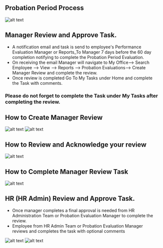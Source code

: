 Probation Period Process
-----
![alt text](../../images/perf-eval/probation-period-evaluation-process.png "Probation Period Evaluation")

Manager Review and Approve Task.
-----

 - A notification email and task is send to employee's Performance Evaluation Manager or Reports_To Manager 7 days before the 60 day completion notifying to complete the Probation Period Evaluation.
 - On receiving the email Manager will navigate to My Office--> Search Employee --> View --> Reports --> Probation Evaluations--> Create Manager Review and complete the review.
 - Once review is completed Go To My Tasks under Home and complete the Task with comments.

### Please do not forget to complete the Task under My Tasks after completing the review.

How to Create Manager Review
-----
![alt text](../../images/perf-eval/1.png "Probation Period Evaluation")
![alt text](../../images/perf-eval/2.png "Probation Period Evaluation")

How to Review and Acknowledge your review
-----
![alt text](../../images/perf-eval/3.png "Probation Period Evaluation")

How to Complete Manager Review Task
-----
![alt text](../../images/perf-eval/4.png "Probation Period Evaluation")


HR (HR Admin) Review and Approve Task.
-----

 - Once manager completes a final approval is needed from HR Administration Team or Probation Evaluation Manager to complete the review.
 - Employee from HR Admin Team or Probation Evaluation Manager reviews and completes the task with optional comments

![alt text](../../images/perf-eval/5.png "Probation Period Evaluation")
![alt text](../../images/perf-eval/6.png "Probation Period Evaluation")
